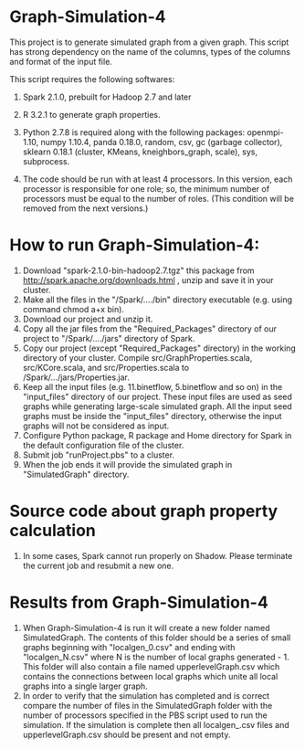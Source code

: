 # Graph-Simulation-4

This project is to generate simulated graph from a given graph. This script has strong dependency on the name of the columns, types of the columns and format of the input file.

This script requires the following softwares:

1. Spark 2.1.0, prebuilt for Hadoop 2.7 and later

2. R 3.2.1 to generate graph properties.

3. Python 2.7.8 is required along with the following packages: openmpi-1.10, numpy 1.10.4, panda 0.18.0, random, csv, gc (garbage collector), sklearn 0.18.1 (cluster, KMeans, kneighbors_graph, scale), sys, subprocess.

4. The code should be run with at least 4 processors. In this version, each processor is responsible for one role; so, the minimum number of processors must be equal to the number of roles. (This condition will be removed from the next versions.)


# How to run Graph-Simulation-4:

1.	Download "spark-2.1.0-bin-hadoop2.7.tgz" this package from http://spark.apache.org/downloads.html , unzip and save it in your cluster. 
2.	Make all the files in the "/Spark/..../bin" directory executable (e.g. using command chmod a+x bin).
3.	Download our project and unzip it.
4.	Copy all the jar files from the "Required_Packages" directory of our project to "/Spark/..../jars" directory of Spark.
5.	Copy our project (except "Required_Packages" directory) in the working directory of your cluster. Compile src/GraphProperties.scala, src/KCore.scala, and src/Properties.scala to /Spark/.../jars/Properties.jar.
6.	Keep all the input files (e.g. 11.binetflow, 5.binetflow and so on) in the "input_files" directory of our project. These input files are used as seed graphs while generating large-scale simulated graph. All the input seed graphs must be inside the "input_files" directory, otherwise the input graphs will not be considered as input.
7.	Configure Python package, R package and Home directory for Spark in the default configuration file of the cluster.
8.	Submit job "runProject.pbs" to a cluster.
9.	When the job ends it will provide the simulated graph in "SimulatedGraph" directory.

# Source code about graph property calculation
1. In some cases, Spark cannot run properly on Shadow. Please terminate the current job and resubmit a new one. 


# Results from Graph-Simulation-4

1. When Graph-Simulation-4 is run it will create a new folder named SimulatedGraph. The contents of this folder should be a series of small graphs beginning with "localgen_0.csv" and ending with "localgen_N.csv" where N is the number of local graphs generated - 1. This folder will also contain a file named upperlevelGraph.csv which contains the connections between local graphs which unite all local graphs into a single larger graph.
2. In order to verify that the simulation has completed and is correct compare the number of files in the SimulatedGraph folder with the number of processors specified in the PBS script used to run the simulation. If the simulation is complete then all localgen_.csv files and upperlevelGraph.csv should be present and not empty.

